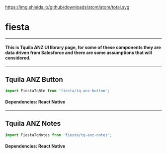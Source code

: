 https://img.shields.io/github/downloads/atom/atom/total.svg
# fiesta
---
#### This is Tquila ANZ UI library page, for some of these components they are data driven from Salesforce and there are some assumptions that will considered.
---
## Tquila ANZ Button
```javascript
import FiestaTqBtn from 'fiesta/tq-anz-button';
```
#### Dependencies: React Native
---
## Tquila ANZ Notes
```javascript
import FiestaTqNotes from 'fiesta/tq-anz-notes';
```
#### Dependencies: React Native